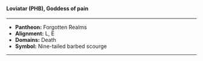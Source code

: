 #### Loviatar (PHB), Goddess of pain
___

- **Pantheon:** Forgotten Realms
- **Alignment:** L, E
- **Domains:** Death
- **Symbol:** Nine-tailed barbed scourge
___

